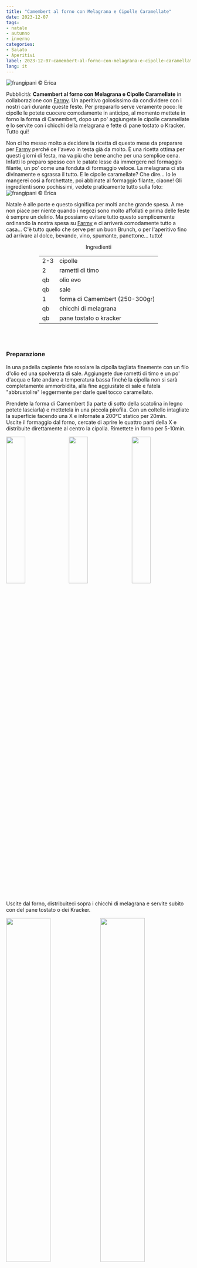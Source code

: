 ```yaml
---
title: "Camembert al forno con Melagrana e Cipolle Caramellate"
date: 2023-12-07
tags: 
- natale
- autunno
- inverno
categories:
- Salato
- Aperitivi 
label: 2023-12-07-camembert-al-forno-con-melagrana-e-cipolle-caramellate
lang: it 
---
```

![](header.jpeg "frangipani © Erica")

Pubblicità: **Camembert al forno con Melagrana e Cipolle Caramellate** in collaborazione con <a href="https://www.farmy.ch" target="_blank">Farmy</a>. Un aperitivo golosissimo da condividere con i nostri cari durante queste feste. Per prepararlo serve veramente poco: le cipolle le potete cuocere comodamente in anticipo, al momento mettete in forno la forma di Camembert, dopo un po' aggiungete le cipolle caramellate e lo servite con i chicchi della melagrana e fette di pane tostato o Kracker. Tutto qui!

Non ci ho messo molto a decidere la ricetta di questo mese da preparare per <a href="https://www.farmy.ch" target="_blank">Farmy</a> perché ce l'avevo in testa già da molto. È una ricetta ottima per questi giorni di festa, ma va più che bene anche per una semplice cena. Infatti lo preparo spesso con le patate lesse da immergere nel formaggio filante, un po' come una fonduta di formaggio veloce. La melagrana ci sta divinamente e sgrassa il tutto. E le cipolle caramellate? Che dire... Io le mangerei così a forchettate, poi abbinate al formaggio filante, ciaone! Gli ingredienti sono pochissimi, vedete praticamente tutto sulla foto:
![](spesa.jpeg "frangipani © Erica")

Natale è alle porte e questo significa per molti anche grande spesa. A me non piace per niente quando i negozi sono molto affollati e prima delle feste è sempre un delirio. Ma possiamo evitare tutto questo semplicemente ordinando la nostra spesa su <a href="https://www.farmy.ch" target="_blank">Farmy</a> e ci arriverà comodamente tutto a casa... C'è tutto quello che serve per un buon Brunch, o per l'aperitivo fino ad arrivare al dolce, bevande, vino, spumante, panettone... tutto! 

<div id="wrapper" style="text-align: center">
  <div id="yourdiv" style="display: inline-block;">
    <div class="ingredients" itemscope itemtype="http://schema.org/Recipe">
      <span itemprop="name" style="display:none;">Camembert al forno con Melagrana e Cipolle Caramellate</span>
      <span itemprop="recipeCategory" style="display:none;">Salato</span>
      <img itemprop="image" style="display:none;" class="ignore-gallery-item" src="header.jpeg"/>
      <span itemprop="author" style="display:none;">Erica Raiano</span>
      <span itemprop="description" style="display:none;">Camembert al forno con Melagrana e Cipolle Caramellate, un aperitivo golosissimo da condividere con i nostri cari durante queste feste.</span>
      <div class="ingredients-title">Ingredienti</div>
      <table>
        <tbody>
          <tr itemprop="recipeIngredient">
            <td>2-3</td>
            <td>cipolle</td>
          </tr>
          <tr itemprop="recipeIngredient">
            <td>2</td>
            <td>rametti di timo</td>
          </tr> 
          <tr itemprop="recipeIngredient">
            <td>qb</td>
            <td>olio evo</td>
          </tr>  
          <tr itemprop="recipeIngredient">
            <td>qb</td>
            <td>sale</td>
          </tr>  
          <tr itemprop="recipeIngredient">
            <td>1</td>
            <td>forma di Camembert (250-300gr)</td>
          </tr>      
          <tr itemprop="recipeIngredient">
            <td>qb</td>
            <td>chicchi di melagrana</td>
          </tr>      
          <tr itemprop="recipeIngredient">
            <td>qb</td>
            <td>pane tostato o kracker</td>
          </tr>
        </tbody>
      </table>
      <br></br>
    </div>
  </div>
</div>


<h3>
  <font color="grey">
    <i class="fa-solid fa-gears"></i>
  </font> Preparazione
</h3>

In una padella capiente fate rosolare la cipolla tagliata finemente con un filo d'olio ed una spolverata di sale. Aggiungete due rametti di timo e un po' d'acqua e fate andare a temperatura bassa finché la cipolla non si sarà completamente ammorbidita, alla fine aggiustate di sale e fatela "abbrustolire" leggermente per darle quel tocco caramellato.

Prendete la forma di Camembert (la parte di sotto della scatolina in legno potete lasciarla) e mettetela in una piccola pirofila. Con un coltello intagliate la superficie facendo una X e infornate a 200°C statico per 20min.
<br />
Uscite il formaggio dal forno, cercate di aprire le quattro parti della X e distribuite direttamente al centro la cipolla. Rimettete in forno per 5-10min.
<p>
  <div style="width: 100%; margin-bottom: 0">
    <img style="float: left; width: 32%; margin-right: 1%;" src="cipolle.jpeg" alt="" title="frangipani © Erica" />
    <img style="float: left; width: 32%; margin-right: 1%; margin-left: 1%;" src="camembert.jpeg" alt="" title="frangipani © Erica" />
    <img style="float: left; width: 32%; margin-left: 1%;" src="teglia.jpeg" alt="" title="frangipani © Erica" />
    <div style="clear: both"></div>
  </div>
</p>

Uscite dal forno, distribuiteci sopra i chicchi di melagrana e servite subito con del pane tostato o dei Kracker.
<p>
  <div style="width: 100%; margin-bottom: 0">
    <img style="float: left; width: 49%; margin-right: 1%" src="risultato1.jpeg" alt="" title="frangipani © Erica" />
    <img style="float: left; width: 49%; margin-left: 1%" src="risultato2.jpeg" alt="" title="frangipani © Erica" />
    <div style="clear: both;"></div>
  </div>
</p>

<p>
  <div style="width: 100%; margin-bottom: 0">
    <img style="float: left; width: 49%; margin-right: 1%" src="risultato3.jpeg" alt="" title="frangipani © Erica" />
    <img style="float: left; width: 49%; margin-left: 1%" src="risultato4.jpeg" alt="" title="frangipani © Erica" />
    <div style="clear: both;"></div>
  </div>
</p>

<p>
  <div style="width: 100%; margin-bottom: 0">
    <img style="float: left; width: 49%; margin-right: 1%" src="risultato5.jpeg" alt="" title="frangipani © Erica" />
    <img style="float: left; width: 49%; margin-left: 1%" src="risultato6.jpeg" alt="" title="frangipani © Erica" />
    <div style="clear: both;"></div>
  </div>
</p>

<p>
  <div style="width: 100%; margin-bottom: 0">
    <img style="float: left; width: 49%; margin-right: 1%" src="risultato7.jpeg" alt="" title="frangipani © Erica" />
    <img style="float: left; width: 49%; margin-left: 1%" src="risultato8.jpeg" alt="" title="frangipani © Erica" />
    <div style="clear: both;"></div>
  </div>
</p>

<p>
  <div style="width: 100%; margin-bottom: 0">
    <img style="float: left; width: 49%; margin-right: 1%" src="risultato9.jpeg" alt="" title="frangipani © Erica" />
    <img style="float: left; width: 49%; margin-left: 1%" src="risultato10.jpeg" alt="" title="frangipani © Erica" />
    <div style="clear: both;"></div>
  </div>
</p>

<h4>Buon appetito
  <font color="red">
    <i class="fa-regular fa-face-smile"></i>
  </font>
</h4>